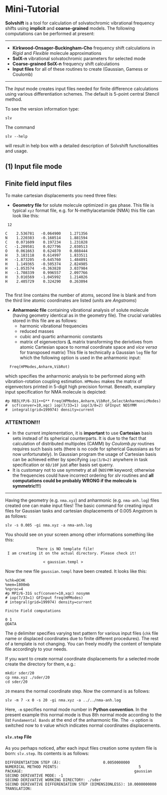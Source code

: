 Mini-Tutorial
=============

**Solvshift** is a tool for calculation of solvatochromic vibrational frequency shifts using **implicit** and **coarse-grained** models. 
The following computations can be performed at present:
********************
- **Kirkwood-Onsager-Buckingham-Cho** frequency shift calculations in *Rigid* and *Flexible* molecule approximations
- **SolX-n** vibrational solvatochromic parameters for selected mode
- **Coarse-grained SolX-n** frequency shift calculations
- **Input files** for all of these routines to create (Gaussian, Gamess or Coulomb)

********************
The *Input* mode creates input files needed for finite difference calculations using various differentiation schemes. 
The default is 5-point central Stencil method. 

To see the version information type:
```
slv
```
The command
```
slv --help
```
will result in help box with a detailed description of Solvshift functionalities and usage.

(1) Input file mode 
-------------------
## Finite field input files ##

To make cartesian displacements you need three files:
- **Geometry file** for solute molecule optimized in gas phase. 
  This file is typical `xyz` format file, e.g. for N-methylacetamide (NMA)
  this file can look like this:

```
 12

C    2.536781   -0.064900    1.271356 
N    1.220383   -0.160514    1.881594 
C    0.071609    0.197234    1.231828 
C   -1.209581    0.027796    2.030513 
O    0.061663    0.624870    0.088444 
H    3.183118    0.614997    1.833511 
H   -1.873205   -0.645760    1.484891 
H    1.149365   -0.505374    2.824985 
H   -1.053574   -0.363828    3.037984 
H   -1.708339    0.996557    2.097766 
H    3.016569   -1.045992    1.214026 
H    2.405729    0.324290    0.263094 


```
The first line contains the number of atoms, second line is blank and from the third line 
atomic coordinates are listed (units are *Angstroms*)

- **Anharmonic file** containing vibrational analysis of solute molecule 
  (having geometry identical as in the geometry file).
  The crucial variables stored in this file are as follows:
  - harmonic vibrational frequencies
  - reduced masses
  - cubic and quartic anharmonic constants
  - matrix of eigenvectors (**L** matrix transforming the derivtives from atomic Cartesian
    space to normal coordinate space and *vice versa* for transposed matrix)
  This file is technically a Gaussian `log` file for which 
  the following option is used in the anharmonic input:

```
  Freq(HPModes,Anharm,VibRot)
```
  which specifies the anharmonic analysis to be performed along with vibration-rotation
  coupling estimation. `HPModes` makes the matrix of eigenvectors printed in 5-digit high precision
  format. Beneath, examplary input specification for NMA molecule is depicted:
  
```
#p RB3LYP/6-311++G** Freq(HPModes,Anharm,VibRot,SelectAnharmonicModes)
#  scf(conver=10,xqc) iop(7/33=1) iop(3/8=2) GFInput NOSYMM 
#  integral(grid=199974) density=current
```

### **ATTENTION!!!** ###
  - In the current implementation, it is **important** to use **Cartesian** basis sets instead of 
    its spherical counterparts. It is due to the fact that calculation of distributed multipoles 
    (CAMM) by *Coulomb.py* routines requires such basis sets (there is no code for spherical Gaussians 
    as for now unfortunately). In Gaussian program the usage of Cartesian basis can be achieved either by 
    specifying `iop(3/8=2)` anywhere in task specification or `6D/10F` just after basis set querry.
  - It is customary not to use symmetry at all (`NOSYMM` keyword; otherwise the frequencies could have incorrect
    ordering for *slv* routines and **all computations could be probably WRONG if the molecule is symmetric!!!**)

--------
Having the geometry (e.g. `nma.xyz`) and anharmonic (e.g. `nma-anh.log`) files created one can make input files! 
The basic command for creating input files for Gaussian tasks and cartesian displacements of 0.005 Angstrom 
is as follows:

```
slv -s 0.005 -gi nma.xyz -a nma-anh.log
```
You should see on your screen among other informations something like this:
```
              There is NO template file!
 I am creating it on the actual directory. Please check it!

                 < gaussian.templ >

```
Now the new file `gaussian.templ` have been created. It looks like this:
```
%chk=@CHK
%mem=1800mb
%nproc=4
#p MP2/6-31G scf(conver=10,xqc) nosymm
# iop(7/33=1) GFInput freq(HPModes)
# integral(grid=199974) density=current
              
Finite Field computations

0 1
@DATA
```
The `@` delimiter specifies varying text pattern for various input files (`chk` file name or 
displaced coordinates due to finite different procedures). The rest of a template is not changing.
You can freely modify the content of template file accordingly to your needs.

If you want to create normal coordinate displacements for a selected mode create the directory for them, e.g.:
```
mkdir sder/20
cp nma.xyz ./sder/20
cd sder/20
```
`20` means the normal coordinate step. Now the command is as follows:
```
slv -m 7 -x 0 -s 20 -gi nma.xyz -a ../../nma-anh.log
```
Here, `-m` specifies normal mode number in **Python convention**. In the present example this normal mode
is thus 8th normal mode according to the list `Fundamental Bands` at the end of the anharmonic file.
The `-x` option is switched now to `0` value which indicates normal coordinates displacements.

#### `slv.step` File ####

As you perhaps noticed, after each input files creation some system file is born: `slv.step`. Its contents
is as follows:
```
DIFFERENTIATION STEP (Å):                   0.0050000000
NUMERICAL METHOD POINTS:                                    5
PACKAGE:                                                  gaussian
SECOND DERIVATIVE MODE: -1
SECOND DERIVATIVE WORKING DIRECTORY: ./sder
SECOND DERIVATIVE DIFFERENIATION STEP (DIMENSIONLESS): 10.0000000000
TRANSLATION:
```

